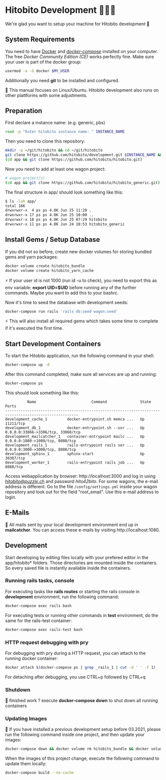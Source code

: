 # Hitobito Development 👩🏽‍💻

We're glad you want to setup your machine for Hitobito development 💃

## System Requirements

You need to have [Docker][docker] and _[docker-compose][doco]_ installed on your computer.
The free _Docker Community Edition (CE)_ works perfectly fine. Make sure your user is part of the docker group:
```bash
usermod -a -G docker $MY_USER
```

[docker]: https://docs.docker.com/install/
[doco]: https://docs.docker.com/compose/install/

Additionally you need **git** to be installed and configured.
 
 🐧 This manual focuses on Linux/Ubuntu. Hitobito development also runs on other plattforms with some adjustments. 

## Preparation

First declare a instance name: (e.g. generic, pbs)

```bash
read -p "Enter hitobito instance name: " INSTANCE_NAME
```

Then you need to clone this repository:

```bash
mkdir -p ~/git/hitobito && cd ~/git/hitobito
git clone https://github.com/hitobito/development.git $INSTANCE_NAME && cd $INSTANCE_NAME
(cd app && git clone https://github.com/hitobito/hitobito.git)
```

Now you need to add at least one wagon project:

```bash
# wagon project(s)
(cd app && git clone https://github.com/hitobito/hitobito_generic.git)
```

The final structure in app/ should look something like this:

```bash
$ ls -lah app/
total 16K
drwxrwxr-x  4 ps ps 4.0K Jun 25 11:20 .
drwxrwxr-x 17 ps ps 4.0K Jun 25 10:00 ..
drwxrwxr-x 18 ps ps 4.0K Jun 25 07:29 hitobito
drwxrwxr-x 11 ps ps 4.0K Jun 24 10:53 hitobito_generic
```

## Install Gems / Setup Database

If you did not so before, create new docker volumes for storing bundled gems and yarn packages:

```bash
docker volume create hitobito_bundle
docker volume create hitobito_yarn_cache
```

⚡ If your user id is not 1000 (run id -u to check), you need to export this as env variable: **export UID=$UID** before running any of the further commands. Maybe you want to add this to your bashrc. 

Now it's time to seed the database with development seeds:

```bash
docker-compose run rails 'rails db:seed wagon:seed'
```

⚡ This will also install all required gems which takes some time to complete if it's executed the first time.

## Start Development Containers

To start the Hitobito application, run the following command in your shell:

```bash
docker-compose up -d
```

After this command completed, make sure all services are up and running:

```bash
docker-compose ps
```

This should look something like this:

```
          Name                         Command               State                 Ports               
-------------------------------------------------------------------------------------------------------
development_cache_1         docker-entrypoint.sh memca ...   Up      11211/tcp                         
development_db_1            docker-entrypoint.sh --sor ...   Up      0.0.0.0:33066->3306/tcp, 33060/tcp
development_mailcatcher_1   container-entrypoint mailc ...   Up      0.0.0.0:1080->1080/tcp, 8080/tcp                       
development_rails_1         rails-entrypoint rails ser ...   Up      0.0.0.0:3000->3000/tcp, 8080/tcp  
development_sphinx_1        sphinx-start                     Up      36307/tcp                         
development_worker_1        rails-entrypoint rails job ...   Up      8080/tcp
```

Access webapplication by browser: http://localhost:3000 and log in using *hitobito@puzzle.ch* and password *hito42bito*. For some wagons, the e-mail address is different. Go to the file ```/config/settings.yml``` inside your wagon repository and look out for the field "root_email". Use this e-mail address to login.

## E-Mails

:email: All mails sent by your local development environment end up in **mailcatcher**. You can access these e-mails by visiting http://localhost:1080.

## Development

Start developing by editing files locally with your prefered editor in the app/hitobito* folders. Those directories are mounted inside the containers. So every saved file is instantly available inside the containers. 

### Running rails tasks, console

For executing tasks like **rails routes** or starting the rails console in **development** environment, run the following command:

```bash
docker-compose exec rails bash
```

For executing tests or running other commands in **test** environment, do the same for the rails-test container:

```bash
docker-compose exec rails-test bash
```

### HTTP request debugging with pry

For debugging with pry during a HTTP request, you can attach to the running docker container:

```bash
docker attach $(docker-compose ps | grep _rails_1 | cut -d ' ' -f 1)
```

For detaching after debugging, you use CTRL+p followed by CTRL+q

### Shutdown

🍺 finished work ? execute **docker-compose down** to shut down all running containers

### Updating Images

:calendar: If you have installed a previous development setup before 03.2021, please run the following command inside one project, and then update your images:
```bash
docker-compose down && docker volume rm hitobito_bundle && docker volume create hitobito_bundle
```

When the images of this project change, execute the following command to update them locally:

```bash
docker-compose build --no-cache
```
